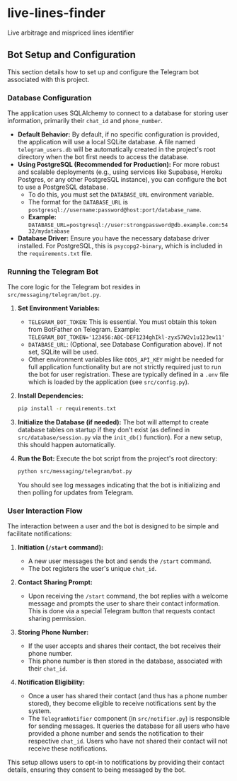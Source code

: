 # live-lines-finder
Live arbitrage and mispriced lines identifier

## Bot Setup and Configuration

This section details how to set up and configure the Telegram bot associated with this project.

### Database Configuration

The application uses SQLAlchemy to connect to a database for storing user information, primarily their `chat_id` and `phone_number`.

-   **Default Behavior:** By default, if no specific configuration is provided, the application will use a local SQLite database. A file named `telegram_users.db` will be automatically created in the project's root directory when the bot first needs to access the database.
-   **Using PostgreSQL (Recommended for Production):** For more robust and scalable deployments (e.g., using services like Supabase, Heroku Postgres, or any other PostgreSQL instance), you can configure the bot to use a PostgreSQL database.
    -   To do this, you must set the `DATABASE_URL` environment variable.
    -   The format for the `DATABASE_URL` is `postgresql://username:password@host:port/database_name`.
    -   **Example:** `DATABASE_URL=postgresql://user:strongpassword@db.example.com:5432/mydatabase`
-   **Database Driver:** Ensure you have the necessary database driver installed. For PostgreSQL, this is `psycopg2-binary`, which is included in the `requirements.txt` file.

### Running the Telegram Bot

The core logic for the Telegram bot resides in `src/messaging/telegram/bot.py`.

1.  **Set Environment Variables:**
    *   `TELEGRAM_BOT_TOKEN`: This is essential. You must obtain this token from BotFather on Telegram.
        Example: `TELEGRAM_BOT_TOKEN='123456:ABC-DEF1234ghIkl-zyx57W2v1u123ew11'`
    *   `DATABASE_URL`: (Optional, see Database Configuration above). If not set, SQLite will be used.
    *   Other environment variables like `ODDS_API_KEY` might be needed for full application functionality but are not strictly required just to run the bot for user registration. These are typically defined in a `.env` file which is loaded by the application (see `src/config.py`).

2.  **Install Dependencies:**
    ```bash
    pip install -r requirements.txt
    ```

3.  **Initialize the Database (if needed):**
    The bot will attempt to create database tables on startup if they don't exist (as defined in `src/database/session.py` via the `init_db()` function). For a new setup, this should happen automatically.

4.  **Run the Bot:**
    Execute the bot script from the project's root directory:
    ```bash
    python src/messaging/telegram/bot.py
    ```
    You should see log messages indicating that the bot is initializing and then polling for updates from Telegram.

### User Interaction Flow

The interaction between a user and the bot is designed to be simple and facilitate notifications:

1.  **Initiation (`/start` command):**
    -   A new user messages the bot and sends the `/start` command.
    -   The bot registers the user's unique `chat_id`.

2.  **Contact Sharing Prompt:**
    -   Upon receiving the `/start` command, the bot replies with a welcome message and prompts the user to share their contact information. This is done via a special Telegram button that requests contact sharing permission.

3.  **Storing Phone Number:**
    -   If the user accepts and shares their contact, the bot receives their phone number.
    -   This phone number is then stored in the database, associated with their `chat_id`.

4.  **Notification Eligibility:**
    -   Once a user has shared their contact (and thus has a phone number stored), they become eligible to receive notifications sent by the system.
    -   The `TelegramNotifier` component (in `src/notifier.py`) is responsible for sending messages. It queries the database for all users who have provided a phone number and sends the notification to their respective `chat_id`. Users who have not shared their contact will not receive these notifications.

This setup allows users to opt-in to notifications by providing their contact details, ensuring they consent to being messaged by the bot.
